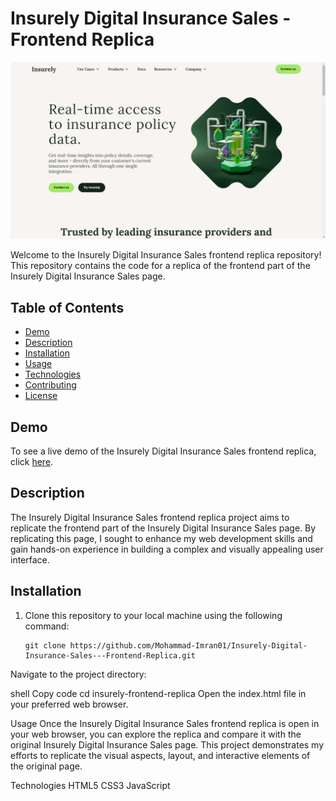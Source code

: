 # Insurely Digital Insurance Sales - Frontend Replica

![Insurely](insurely-screenshot.png.png)

Welcome to the Insurely Digital Insurance Sales frontend replica repository! This repository contains the code for a replica of the frontend part of the Insurely Digital Insurance Sales page.

## Table of Contents

- [Demo](#demo)
- [Description](#description)
- [Installation](#installation)
- [Usage](#usage)
- [Technologies](#technologies)
- [Contributing](#contributing)
- [License](#license)

## Demo

To see a live demo of the Insurely Digital Insurance Sales frontend replica, click [here](https://insurely-replica.netlify.app).

## Description

The Insurely Digital Insurance Sales frontend replica project aims to replicate the frontend part of the Insurely Digital Insurance Sales page. By replicating this page, I sought to enhance my web development skills and gain hands-on experience in building a complex and visually appealing user interface.

## Installation

1. Clone this repository to your local machine using the following command:

   ```shell
   git clone https://github.com/Mohammad-Imran01/Insurely-Digital-Insurance-Sales---Frontend-Replica.git
   
Navigate to the project directory:

shell
Copy code
cd insurely-frontend-replica
Open the index.html file in your preferred web browser.

Usage
Once the Insurely Digital Insurance Sales frontend replica is open in your web browser, you can explore the replica and compare it with the original Insurely Digital Insurance Sales page. This project demonstrates my efforts to replicate the visual aspects, layout, and interactive elements of the original page.

Technologies
HTML5
CSS3
JavaScript

